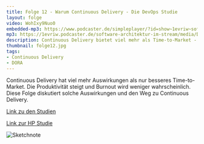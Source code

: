 ```yaml
---
title: Folge 12 - Warum Continuous Delivery - Die DevOps Studie
layout: folge
video: WohIxy9Nuo0
embedded-mp3: https://www.podcaster.de/simpleplayer/?id=show~1evriw~software-architektur-im-stream~pod-6058d19ccafae132780447&v=1617101180
mp3: https://1evriw.podcaster.de/software-architektur-im-stream/media/DevOpsStudie.mp3
description: Continuous Delivery bietet viel mehr als Time-to-Market - das zeigt die DevOps-Studie.
thumbnail: folge12.jpg
tags:
- Continuous Delivery
- DORA
---
```


Continuous Delivery hat viel mehr Auswirkungen als nur besseres
Time-to-Market. Die Produktivität steigt und Burnout wird weniger
wahrscheinlich. Diese Folge diskutiert solche Auswirkungen und den Weg
zu Continuous Delivery.

[Link zu den Studien](https://www.devops-research.com/research.html)

[Link zur HP Studie](https://continuousdelivery.com/evidence-case-studies/)

![Sketchnote](/sketchnotes/folge12.jpg "Sketchnote")

